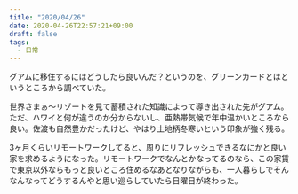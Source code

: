 ```yaml
---
title: "2020/04/26"
date: 2020-04-26T22:57:21+09:00
draft: false
tags: 
  - 日常
---
```


グアムに移住するにはどうしたら良いんだ？というのを、グリーンカードとはというところから調べていた。

世界さまぁ～リゾートを見て蓄積された知識によって導き出された先がグアム。ただ、ハワイと何が違うのか分からないし、亜熱帯気候で年中温かいところなら良い。佐渡も自然豊かだったけど、やはり土地柄冬寒いという印象が強く残る。


3ヶ月くらいリモートワークしてると、周りにリフレッシュできるなにかと良い家を求めるようになった。リモートワークでなんとかなってるのなら、この家賃で東京以外ならもっと良いところ住めるなあとなりながらも、一人暮らしでそんなんなってどうするんやと思い巡らしていたら日曜日が終わった。
